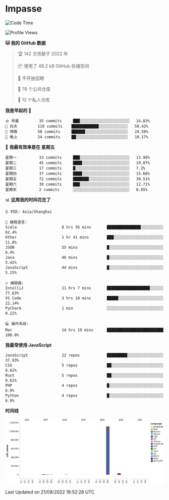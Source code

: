 # Impasse

<!--START_SECTION:waka-->
![Code Time](http://img.shields.io/badge/Code%20Time-1%2C496%20hrs%2042%20mins-blue)

![Profile Views](http://img.shields.io/badge/%E4%B8%AA%E4%BA%BA%E8%B5%84%E6%96%99%E8%A7%82%E7%9C%8B%E6%AC%A1%E6%95%B0-0-blue)

**🐱 我的 GitHub 数据** 

> 🏆 142 次贡献于 2022 年
 > 
> 📦  使用了 48.2 kB GitHub 存储空间 
 > 
> 🚫 不开放招聘
 > 
> 📜 76 个公共仓库 
 > 
> 🔑 12 个私人仓库  
 > 
**我是早起的 🐤** 

```text
🌞 早晨         35 commits     ███░░░░░░░░░░░░░░░░░░░░░░   14.83% 
🌆 白天         119 commits    ████████████░░░░░░░░░░░░░   50.42% 
🌃 傍晚         58 commits     ██████░░░░░░░░░░░░░░░░░░░   24.58% 
🌙 晚上         24 commits     ██░░░░░░░░░░░░░░░░░░░░░░░   10.17%

```
📅 **我最有效率是在 星期五** 

```text
星期一          33 commits     ███░░░░░░░░░░░░░░░░░░░░░░   13.98% 
星期二          45 commits     ████░░░░░░░░░░░░░░░░░░░░░   19.07% 
星期三          17 commits     █░░░░░░░░░░░░░░░░░░░░░░░░   7.2% 
星期四          37 commits     ████░░░░░░░░░░░░░░░░░░░░░   15.68% 
星期五          72 commits     ███████░░░░░░░░░░░░░░░░░░   30.51% 
星期六          30 commits     ███░░░░░░░░░░░░░░░░░░░░░░   12.71% 
星期天          2 commits      ░░░░░░░░░░░░░░░░░░░░░░░░░   0.85%

```


📊 **这周我的时间花在了** 

```text
⌚︎ 时区: Asia/Shanghai

💬 编程语言: 
Scala                    8 hrs 56 mins       ███████████████░░░░░░░░░░   62.4% 
Other                    1 hr 41 mins        ███░░░░░░░░░░░░░░░░░░░░░░   11.8% 
JSON                     55 mins             █░░░░░░░░░░░░░░░░░░░░░░░░   6.4% 
Java                     46 mins             █░░░░░░░░░░░░░░░░░░░░░░░░   5.42% 
JavaScript               44 mins             █░░░░░░░░░░░░░░░░░░░░░░░░   5.15%

🔥 编辑器: 
IntelliJ                 11 hrs 7 mins       ███████████████████░░░░░░   77.63% 
VS Code                  3 hrs 10 mins       █████░░░░░░░░░░░░░░░░░░░░   22.14% 
PyCharm                  1 min               ░░░░░░░░░░░░░░░░░░░░░░░░░   0.22%

💻 操作系统: 
Mac                      14 hrs 19 mins      █████████████████████████   100.0%

```

**我最常使用 JavaScript** 

```text
JavaScript               22 repos            █████████░░░░░░░░░░░░░░░░   37.93% 
CSS                      5 repos             ██░░░░░░░░░░░░░░░░░░░░░░░   8.62% 
Rust                     5 repos             ██░░░░░░░░░░░░░░░░░░░░░░░   8.62% 
PHP                      4 repos             █░░░░░░░░░░░░░░░░░░░░░░░░   6.9% 
Python                   4 repos             █░░░░░░░░░░░░░░░░░░░░░░░░   6.9%

```


**时间线**

![Chart not found](https://raw.githubusercontent.com/impasse/impasse/master/charts/bar_graph.png) 


 Last Updated on 21/08/2022 18:52:28 UTC
<!--END_SECTION:waka-->
